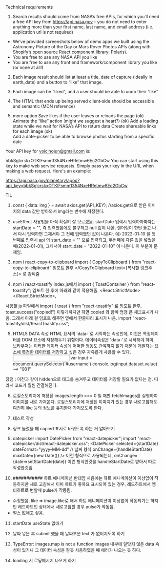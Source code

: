 Technical requirements

1. Search results should come from NASA’s free APIs, for which you’ll need a free API key from https://api.nasa.gov - you do not need to enter anything more than your first name, last name, and email address (i.e. application url is not required)

- We’ve provided screenshots below of demo apps we built using the Astronomy Picture of the Day or Mars Rover Photos APIs (along with Shopify’s open source React component library: Polaris).
- You are free to use any NASA API you like
- You are free to use any front end framework/component library you like (or none at all!)

2. Each image result should list at least a title, date of capture (ideally in earth_date) and a button to “like” that image.
3. Each image can be “liked”, and a user should be able to undo their “like”
4. The HTML that ends up being served client-side should be accessible and semantic (MDN reference)

5. more option
   Save likes if the user leaves or reloads the page (ok)
   Animate the “like” action (might we suggest a heart?) (ok)
   Add a loading state while we wait for NASA’s API to return data
   Create shareable links for each image (ok)  
   Add a date-picker to be able to browse photos starting from a specific date

Your API key for voicihojun@gmail.com is:

bbkSglcrskxOTKlFsmm1354NxeHRetmw6Ec2GbCw
You can start using this key to make web service requests. Simply pass your key in the URL when making a web request. Here's an example:

https://api.nasa.gov/planetary/apod?api_key=bbkSglcrskxOTKlFsmm1354NxeHRetmw6Ec2GbCw

TIL

1. const { data: img } = await axios.get(API_KEY);
   //axios.get으로 받은 이미지의 data 값만 받아와서 img라는 변수에 저장한다.

2. useEffect 사용법을 아직 확실히 잘 모르겠음.
   startDate 입력시 입력하자마자는 startDate = "", 즉 입력했음에도 불구하고 null 값이 나옴.
   렌더링이 한번 돌고 나서 다시 입력하면 그제서야 그 전에 입력했던 값이 나온다.
   예) 2022-01-10 을 첫번째로 입력시 api 의 start_date = "" 으로 입력되고,
   두번째에 다른 값을 넣었을 때(2022-01-01), 그제서야 start_date = "2022-01-10" 이 나온다.
   이 부분이 문제임.

3. npm i react-copy-to-clipboard
   import { CopyToClipboard } from "react-copy-to-clipboard" 임포트 한후
   </CopyToClipboard text={복사할 링크주소}> 로 감싸줌

4. npm i react-toastify
   index.js에서
   import { ToastContainer } from "react-toastify"; 임포트 한 후에 아래와 같이 적용해줌.
   <React.StrictMode>
   <App />
   <ToastContainer />
   </React.StrictMode>,

사용할 js 파일에서 import { toast } from "react-toastify" 로 임포트 한후,
toast.success("copied!")
이렇게까지만 하면 copied 와 함꼐 엄청 큰 체크표시가 나옴.
그래서 아래 걸 임포트 해주면 옆에서 한줄짜리 표시가 나옴.
import "react-toastify/dist/ReactToastify.css";

5. HTML5 DATA 속성
   HTML 요서의 'data-'로 시작하는 속성인데, 이것은 특정데이터를 DOM 요소에 저장해두기 위함이다.
   데이터속성은 'data-'로 시작해야 하며, 브라우저는 이러한 데이터 속성에 어떠한 행동도 관여하지 않기 때문에 개발자는 요소에 특정한 데이터를 저장하고 싶은 경우 자유롭게 사용할 수 있다.
   <input type="text" data-value="001" id="username">
   var input = document.querySelector('#username')
   console.log(input.dataset.value) ==> "001"

장점 : 이전과 같이 hidden으로 태그를 숨겨두고 데이터를 저장할 필요가 없다는 점. 따라서 코드가 훨씬 간결해진다.

6. 로컬스토리지에 저장된 images.length === 0 일 때만 fetchImages를 실행하여 이미지를 새로 가져온다.
   로컬스토리지에 저장된 이미지가 있는 경우 새로고침해도 여전히 like 등의 정보를 유지한채 가져오도록 한다.

7. 테스트 작성
8. 링크 눌렀을 때 copied 표시로 바뀌도록 하는 거 알아보기
9. datepicker
   import DatePicker from "react-datepicker";
   import "react-datepicker/dist/react-datepicker.css";
   <DatePicker
   selected={startDate}
   dateFormat="yyyy-MM-dd" // 날짜 형식
   onChange={handleStartDate}
   maxDate={new Date()}
   />
   이런 형식으로 사용되는데, onChange={date=>setStartDate(date)} 이런 형식인것을 handleStartDate로 받아서 따로 작성한것임.

10. ########### 하트 애니메이션 반대임
    처음에는 하트 애니메이션이 이상없이 작동하지만 새로 고침해서 이미 하트가 좋아요 표시되어 있는 경우,
    레드하트에서 엠티하트로 변할때 pulse가 작동됨.

- 수정했음. like => image.like로 해서 하트 애니메이션이 이상없이 작동되기는 하지만 레드하트인 상태에서 새로고침할 경우 pulse가 작동됨.
- 펄스 없애고 싶음.

11. startDate useState 없애기
12. 날짜 넣은 후 submit 했을 때 날짜부분 text 가 없어지도록 하기

13. TypeError: images.map is not a function
    images 내부에 알맞지 않은 data 속성이 있거나 그 데이터 속성을 잘못 사용하였을 때 에러가 나오는 듯 하다.

14. loading 시 로딩메시지 나오게 하기
